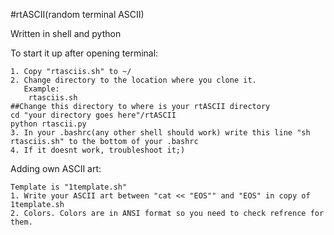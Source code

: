 #rtASCII(random terminal ASCII)

Written in shell and python

To start it up after opening terminal:
	
	1. Copy "rtasciis.sh" to ~/
	2. Change directory to the location where you clone it.
	   Example:
	   	rtasciis.sh
	##Change this directory to where is your rtASCII directory
	cd "your directory goes here"/rtASCII
	python rtascii.py
	3. In your .bashrc(any other shell should work) write this line "sh rtasciis.sh" to the bottom of your .bashrc
	4. If it doesnt work, troubleshoot it;)

Adding own ASCII art:
	
	Template is "1template.sh"
	1. Write your ASCII art between "cat << "EOS"" and "EOS" in copy of 1template.sh
	2. Colors. Colors are in ANSI format so you need to check refrence for them.
